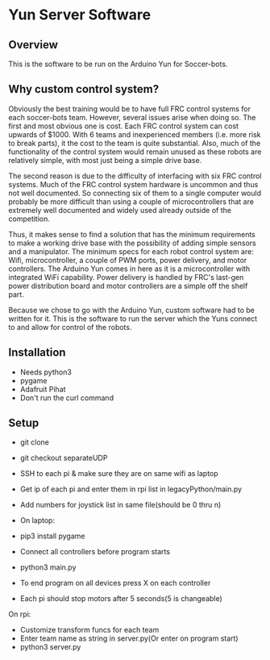 # Yun Server Software
## Overview
This is the software to be run on the Arduino Yun for Soccer-bots. 
## Why custom control system?
Obviously the best training would be to have full FRC control systems for each soccer-bots team. However, several issues arise when doing so. The first and most obvious one is cost. Each FRC control system can cost upwards of $1000. With 6 teams and inexperienced members (i.e. more risk to break parts), it the cost to the team is quite substantial. Also, much of the functionality of the control system would remain unused as these robots are relatively simple, with most just being a simple drive base. 

The second reason is due to the difficulty of interfacing with six FRC control systems. Much of the FRC control system hardware is uncommon and thus not well documented. So connecting six of them to a single computer would probably be more difficult than using a couple of microcontrollers that are extremely well documented and widely used already outside of the competition.

Thus, it makes sense to find a solution that has the minimum requirements to make a working drive base with the possibility of adding simple sensors and a manipulator. The minimum specs for each robot control system are: Wifi, microcontroller, a couple of PWM ports, power delivery, and motor controllers. The Arduino Yun comes in here as it is a microcontroller with integrated WiFi capability. Power delivery is handled by FRC's last-gen power distribution board and motor controllers are a simple off the shelf part.

Because we chose to go with the Arduino Yun, custom software had to be written for it. This is the software to run the server which the Yuns connect to and allow for control of the robots. 

## Installation
- Needs python3
- pygame
- Adafruit Pihat
- Don't run the curl command

## Setup
- git clone
- git checkout separateUDP
- SSH to each pi & make sure they are on same wifi as laptop
- Get ip of each pi and enter them in rpi list in legacyPython/main.py
- Add numbers for joystick list in same file(should be 0 thru n)

- On laptop:
- pip3 install pygame
- Connect all controllers before program starts
- python3 main.py
- To end program on all devices press X on each controller
- Each pi should stop motors after 5 seconds(5 is changeable)

On rpi:
- Customize transform funcs for each team
- Enter team name as string in server.py(Or enter on program start)
- python3 server.py
